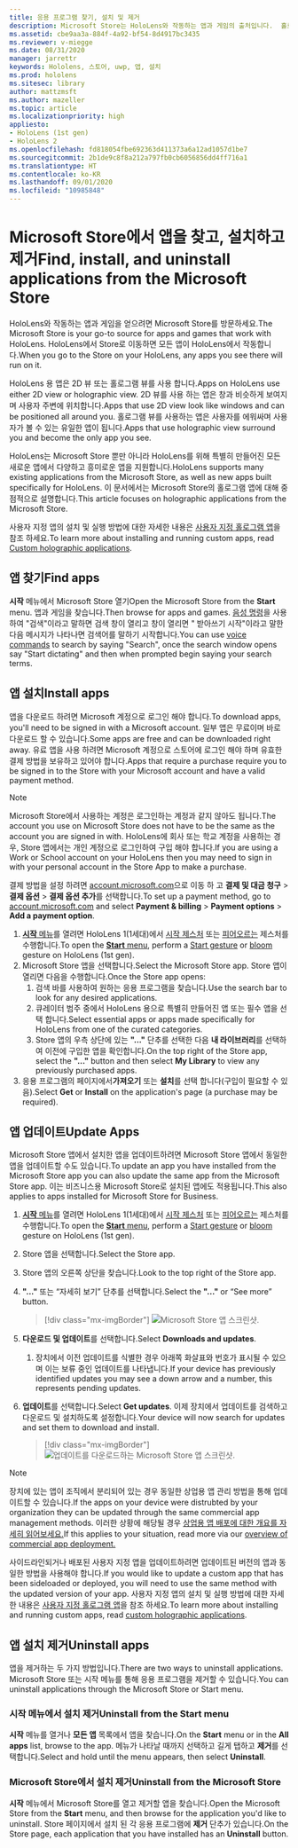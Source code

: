 ```yaml
---
title: 응용 프로그램 찾기, 설치 및 제거
description: Microsoft Store는 HoloLens와 작동하는 앱과 게임의 출처입니다.  홀로그램 앱을 찾고, 설치하고 제거하는 방법에 대해 자세히 알아보세요.
ms.assetid: cbe9aa3a-884f-4a92-bf54-8d4917bc3435
ms.reviewer: v-miegge
ms.date: 08/31/2020
manager: jarrettr
keywords: Hololens, 스토어, uwp, 앱, 설치
ms.prod: hololens
ms.sitesec: library
author: mattzmsft
ms.author: mazeller
ms.topic: article
ms.localizationpriority: high
appliesto:
- HoloLens (1st gen)
- HoloLens 2
ms.openlocfilehash: fd818054fbe692363d411373a6a12ad1057d1be7
ms.sourcegitcommit: 2b1de9c8f8a212a797fb0cb6056856dd4ff716a1
ms.translationtype: HT
ms.contentlocale: ko-KR
ms.lasthandoff: 09/01/2020
ms.locfileid: "10985848"
---
```

# <span data-ttu-id="04ea8-105">Microsoft Store에서 앱을 찾고, 설치하고 제거</span><span class="sxs-lookup"><span data-stu-id="04ea8-105">Find, install, and uninstall applications from the Microsoft Store</span></span>

<span data-ttu-id="04ea8-106">HoloLens와 작동하는 앱과 게임을 얻으려면 Microsoft Store를 방문하세요.</span><span class="sxs-lookup"><span data-stu-id="04ea8-106">The Microsoft Store is your go-to source for apps and games that work with HoloLens.</span></span> <span data-ttu-id="04ea8-107">HoloLens에서 Store로 이동하면 모든 앱이 HoloLens에서 작동합니다.</span><span class="sxs-lookup"><span data-stu-id="04ea8-107">When you go to the Store on your HoloLens, any apps you see there will run on it.</span></span>

<span data-ttu-id="04ea8-108">HoloLens 용 앱은 2D 뷰 또는 홀로그램 뷰를 사용 합니다.</span><span class="sxs-lookup"><span data-stu-id="04ea8-108">Apps on HoloLens use either 2D view or holographic view.</span></span> <span data-ttu-id="04ea8-109">2D 뷰를 사용 하는 앱은 창과 비슷하게 보여지며 사용자 주변에 위치합니다.</span><span class="sxs-lookup"><span data-stu-id="04ea8-109">Apps that use 2D view look like windows and can be positioned all around you.</span></span> <span data-ttu-id="04ea8-110">홀로그램 뷰를 사용하는 앱은 사용자를 에워싸며 사용자가 볼 수 있는 유일한 앱이 됩니다.</span><span class="sxs-lookup"><span data-stu-id="04ea8-110">Apps that use holographic view surround you and become the only app you see.</span></span>

<span data-ttu-id="04ea8-111">HoloLens는 Microsoft Store 뿐만 아니라 HoloLens를 위해 특별히 만들어진 모든 새로운 앱에서 다양하고 흥미로운 앱을 지원합니다.</span><span class="sxs-lookup"><span data-stu-id="04ea8-111">HoloLens supports many existing applications from the Microsoft Store, as well as new apps built specifically for HoloLens.</span></span>  <span data-ttu-id="04ea8-112">이 문서에서는 Microsoft Store의 홀로그램 앱에 대해 중점적으로 설명합니다.</span><span class="sxs-lookup"><span data-stu-id="04ea8-112">This article focuses on holographic applications from the Microsoft Store.</span></span>

<span data-ttu-id="04ea8-113">사용자 지정 앱의 설치 및 실행 방법에 대한 자세한 내용은 [사용자 지정 홀로그램 앱](holographic-custom-apps.md)을 참조 하세요.</span><span class="sxs-lookup"><span data-stu-id="04ea8-113">To learn more about installing and running custom apps, read [Custom holographic applications](holographic-custom-apps.md).</span></span>

## <span data-ttu-id="04ea8-114">앱 찾기</span><span class="sxs-lookup"><span data-stu-id="04ea8-114">Find apps</span></span>

<span data-ttu-id="04ea8-115">**시작** 메뉴에서 Microsoft Store 열기</span><span class="sxs-lookup"><span data-stu-id="04ea8-115">Open the Microsoft Store from the **Start** menu.</span></span> <span data-ttu-id="04ea8-116">앱과 게임을 찾습니다.</span><span class="sxs-lookup"><span data-stu-id="04ea8-116">Then browse for apps and games.</span></span> <span data-ttu-id="04ea8-117">[음성 명령](hololens-cortana.md)을 사용하여 "검색"이라고 말하면 검색 창이 열리고 창이 열리면 " 받아쓰기 시작"이라고 말한 다음 메시지가 나타나면 검색어를 말하기 시작합니다.</span><span class="sxs-lookup"><span data-stu-id="04ea8-117">You can use [voice commands](hololens-cortana.md) to search by saying "Search", once the search window opens say "Start dictating" and then when prompted begin saying your search terms.</span></span>

## <span data-ttu-id="04ea8-118">앱 설치</span><span class="sxs-lookup"><span data-stu-id="04ea8-118">Install apps</span></span>

<span data-ttu-id="04ea8-119">앱을 다운로드 하려면 Microsoft 계정으로 로그인 해야 합니다.</span><span class="sxs-lookup"><span data-stu-id="04ea8-119">To download apps, you'll need to be signed in with a Microsoft account.</span></span> <span data-ttu-id="04ea8-120">일부 앱은 무료이며 바로 다운로드 할 수 있습니다.</span><span class="sxs-lookup"><span data-stu-id="04ea8-120">Some apps are free and can be downloaded right away.</span></span> <span data-ttu-id="04ea8-121">유료 앱을 사용 하려면 Microsoft 계정으로 스토어에 로그인 해야 하며 유효한 결제 방법을 보유하고 있어야 합니다.</span><span class="sxs-lookup"><span data-stu-id="04ea8-121">Apps that require a purchase require you to be signed in to the Store with your Microsoft account and have a valid payment method.</span></span>
> [!NOTE]
> <span data-ttu-id="04ea8-122">Microsoft Store에서 사용하는 계정은 로그인하는 계정과 같지 않아도 됩니다.</span><span class="sxs-lookup"><span data-stu-id="04ea8-122">The account you use on Microsoft Store does not have to be the same as the account you are signed in with.</span></span> <span data-ttu-id="04ea8-123">HoloLens에 회사 또는 학교 계정을 사용하는 경우, Store 앱에서는 개인 계정으로 로그인하여 구입 해야 합니다.</span><span class="sxs-lookup"><span data-stu-id="04ea8-123">If you are using a Work or School account on your HoloLens then you may need to sign in with your personal account in the Store App to make a purchase.</span></span>

<span data-ttu-id="04ea8-124">결제 방법을 설정 하려면 [account.microsoft.com](https://account.microsoft.com/)으로 이동 하 고 **결제 및 대금 청구** > **결제 옵션** > **결제 옵션 추가**를 선택합니다.</span><span class="sxs-lookup"><span data-stu-id="04ea8-124">To set up a payment method, go to [account.microsoft.com](https://account.microsoft.com/) and select **Payment & billing** > **Payment options** > **Add a payment option**.</span></span>

1. <span data-ttu-id="04ea8-125">[**시작** 메뉴](holographic-home.md)를 열려면 HoloLens 1(1세대)에서 [시작 제스처](https://docs.microsoft.com/hololens/hololens2-basic-usage#start-gesture) 또는 [피어오르는](hololens1-basic-usage.md) 제스처를 수행합니다.</span><span class="sxs-lookup"><span data-stu-id="04ea8-125">To open the [**Start** menu](holographic-home.md), perform a [Start gesture](https://docs.microsoft.com/hololens/hololens2-basic-usage#start-gesture) or [bloom](hololens1-basic-usage.md) gesture on HoloLens (1st gen).</span></span>
1. <span data-ttu-id="04ea8-126">Microsoft Store 앱을 선택합니다.</span><span class="sxs-lookup"><span data-stu-id="04ea8-126">Select the Microsoft Store app.</span></span> <span data-ttu-id="04ea8-127">Store 앱이 열리면 다음을 수행합니다.</span><span class="sxs-lookup"><span data-stu-id="04ea8-127">Once the Store app opens:</span></span>
   1. <span data-ttu-id="04ea8-128">검색 바를 사용하여 원하는 응용 프로그램을 찾습니다.</span><span class="sxs-lookup"><span data-stu-id="04ea8-128">Use the search bar to look for any desired applications.</span></span> 
   1. <span data-ttu-id="04ea8-129">큐레이터 범주 중에서 HoloLens 용으로 특별히 만들어진 앱 또는 필수 앱을 선택 합니다.</span><span class="sxs-lookup"><span data-stu-id="04ea8-129">Select essential apps or apps made specifically for HoloLens from one of the curated categories.</span></span>
   1. <span data-ttu-id="04ea8-130">Store 앱의 우측 상단에 있는 **"..."** 단추를 선택한 다음 **내 라이브러리**를 선택하여 이전에 구입한 앱을 확인합니다.</span><span class="sxs-lookup"><span data-stu-id="04ea8-130">On the top right of the Store app, select the **"..."** button and then select **My Library** to view any previously purchased apps.</span></span>
1. <span data-ttu-id="04ea8-131">응용 프로그램의 페이지에서**가져오기** 또는 **설치**를 선택 합니다(구입이 필요할 수 있음).</span><span class="sxs-lookup"><span data-stu-id="04ea8-131">Select **Get** or **Install** on the application's page (a purchase may be required).</span></span>

## <span data-ttu-id="04ea8-132">앱 업데이트</span><span class="sxs-lookup"><span data-stu-id="04ea8-132">Update Apps</span></span>
<span data-ttu-id="04ea8-133">Microsoft Store 앱에서 설치한 앱을 업데이트하려면 Microsoft Store 앱에서 동일한 앱을 업데이트할 수도 있습니다.</span><span class="sxs-lookup"><span data-stu-id="04ea8-133">To update an app you have installed from the Microsoft Store app you can also update the same app from the Microsoft Store app.</span></span> <span data-ttu-id="04ea8-134">이는 비즈니스용 Microsoft Store로 설치된 앱에도 적용됩니다.</span><span class="sxs-lookup"><span data-stu-id="04ea8-134">This also applies to apps installed for Microsoft Store for Business.</span></span> 
1. <span data-ttu-id="04ea8-135">[**시작** 메뉴](holographic-home.md)를 열려면 HoloLens 1(1세대)에서 [시작 제스처](https://docs.microsoft.com/hololens/hololens2-basic-usage#start-gesture) 또는 [피어오르는](hololens1-basic-usage.md) 제스처를 수행합니다.</span><span class="sxs-lookup"><span data-stu-id="04ea8-135">To open the [**Start** menu](holographic-home.md), perform a [Start gesture](https://docs.microsoft.com/hololens/hololens2-basic-usage#start-gesture) or [bloom](hololens1-basic-usage.md) gesture on HoloLens (1st gen).</span></span>
1. <span data-ttu-id="04ea8-136">Store 앱을 선택합니다.</span><span class="sxs-lookup"><span data-stu-id="04ea8-136">Select the Store app.</span></span>
1. <span data-ttu-id="04ea8-137">Store 앱의 오른쪽 상단을 찾습니다.</span><span class="sxs-lookup"><span data-stu-id="04ea8-137">Look to the top right of the Store app.</span></span> 
1. <span data-ttu-id="04ea8-138">**"..."** 또는 “자세히 보기” 단추를 선택합니다.</span><span class="sxs-lookup"><span data-stu-id="04ea8-138">Select the **"..."** or “See more” button.</span></span>

   > [!div class="mx-imgBorder"]
   > ![Microsoft Store 앱 스크린샷.](images/store-update-1.png)

1. <span data-ttu-id="04ea8-140">**다운로드 및 업데이트**를 선택합니다.</span><span class="sxs-lookup"><span data-stu-id="04ea8-140">Select **Downloads and updates**.</span></span>
    1. <span data-ttu-id="04ea8-141">장치에서 이전 업데이트를 식별한 경우 아래쪽 화살표와 번호가 표시될 수 있으며 이는 보류 중인 업데이트를 나타냅니다.</span><span class="sxs-lookup"><span data-stu-id="04ea8-141">If your device has previously identified updates you may see a down arrow and a number, this represents pending updates.</span></span>
1. <span data-ttu-id="04ea8-142">**업데이트**를 선택합니다.</span><span class="sxs-lookup"><span data-stu-id="04ea8-142">Select **Get updates**.</span></span> <span data-ttu-id="04ea8-143">이제 장치에서 업데이트를 검색하고 다운로드 및 설치하도록 설정합니다.</span><span class="sxs-lookup"><span data-stu-id="04ea8-143">Your device will now search for updates and set them to download and install.</span></span> 
 
   > [!div class="mx-imgBorder"]
   > ![업데이트를 다운로드하는 Microsoft Store 앱 스크린샷.](images/store-update-2.png.jpg)

> [!NOTE]
> <span data-ttu-id="04ea8-145">장치에 있는 앱이 조직에서 분리되어 있는 경우 동일한 상업용 앱 관리 방법을 통해 업데이트할 수 있습니다.</span><span class="sxs-lookup"><span data-stu-id="04ea8-145">If the apps on your device were distrubted by your organization they can be updated through the same commercial app management methods.</span></span> <span data-ttu-id="04ea8-146">이러한 상황에 해당될 경우 [상업용 앱 배포에 대한 개요를 자세히 읽어보세요.](app-deploy-overview.md)</span><span class="sxs-lookup"><span data-stu-id="04ea8-146">If this applies to your situation, read more via our [overview of commercial app deployment.](app-deploy-overview.md)</span></span>
>
> <span data-ttu-id="04ea8-147">사이드라인되거나 배포된 사용자 지정 앱을 업데이트하려면 업데이트된 버전의 앱과 동일한 방법을 사용해야 합니다.</span><span class="sxs-lookup"><span data-stu-id="04ea8-147">If you would like to update a custom app that has been sideloaded or deployed, you will need to use the same method with the updated version of your app.</span></span> <span data-ttu-id="04ea8-148">사용자 지정 앱의 설치 및 실행 방법에 대한 자세한 내용은 [사용자 지정 홀로그램 앱](holographic-custom-apps.md)을 참조 하세요.</span><span class="sxs-lookup"><span data-stu-id="04ea8-148">To learn more about installing and running custom apps, read [custom holographic applications](holographic-custom-apps.md).</span></span>

## <span data-ttu-id="04ea8-149">앱 설치 제거</span><span class="sxs-lookup"><span data-stu-id="04ea8-149">Uninstall apps</span></span>

<span data-ttu-id="04ea8-150">앱을 제거하는 두 가지 방법입니다.</span><span class="sxs-lookup"><span data-stu-id="04ea8-150">There are two ways to uninstall applications.</span></span>  <span data-ttu-id="04ea8-151">Microsoft Store 또는 시작 메뉴를 통해 응용 프로그램을 제거할 수 있습니다.</span><span class="sxs-lookup"><span data-stu-id="04ea8-151">You can uninstall applications through the Microsoft Store or Start menu.</span></span>

### <span data-ttu-id="04ea8-152">시작 메뉴에서 설치 제거</span><span class="sxs-lookup"><span data-stu-id="04ea8-152">Uninstall from the Start menu</span></span>

<span data-ttu-id="04ea8-153">**시작** 메뉴를 열거나 **모든 앱** 목록에서 앱을 찾습니다.</span><span class="sxs-lookup"><span data-stu-id="04ea8-153">On the **Start** menu or in the **All apps** list, browse to the app.</span></span> <span data-ttu-id="04ea8-154">메뉴가 나타날 때까지 선택하고 길게 탭하고 **제거**를 선택합니다.</span><span class="sxs-lookup"><span data-stu-id="04ea8-154">Select and hold until the menu appears, then select **Uninstall**.</span></span>

### <span data-ttu-id="04ea8-155">Microsoft Store에서 설치 제거</span><span class="sxs-lookup"><span data-stu-id="04ea8-155">Uninstall from the Microsoft Store</span></span>

<span data-ttu-id="04ea8-156">**시작** 메뉴에서 Microsoft Store를 열고 제거할 앱을 찾습니다.</span><span class="sxs-lookup"><span data-stu-id="04ea8-156">Open the Microsoft Store from the **Start** menu, and then browse for the application you'd like to uninstall.</span></span>  <span data-ttu-id="04ea8-157">Store 페이지에서 설치 된 각 응용 프로그램에 **제거** 단추가 있습니다.</span><span class="sxs-lookup"><span data-stu-id="04ea8-157">On the Store page, each application that you have installed has an **Uninstall** button.</span></span>
